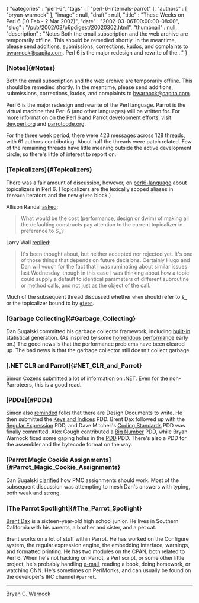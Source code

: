 {
   "categories" : "perl-6",
   "tags" : [
      "perl-6-internals-parrot"
   ],
   "authors" : [
      "bryan-warnock"
   ],
   "image" : null,
   "draft" : null,
   "title" : "These Weeks on Perl 6 (10 Feb - 2 Mar 2002)",
   "date" : "2002-03-06T00:00:00-08:00",
   "slug" : "/pub/2002/03/p6pdigest/20020302.html",
   "thumbnail" : null,
   "description" : "Notes Both the email subscription and the web archive are temporarily offline. This should be remedied shortly. In the meantime, please send additions, submissions, corrections, kudos, and complaints to bwarnock@capita.com. Perl 6 is the major redesign and rewrite of the..."
}





### [Notes]{#Notes}

Both the email subscription and the web archive are temporarily offline.
This should be remedied shortly. In the meantime, please send additions,
submissions, corrections, kudos, and complaints to
<bwarnock@capita.com>.

Perl 6 is the major redesign and rewrite of the Perl language. Parrot is
the virtual machine that Perl 6 (and other languages) will be written
for. For more information on the Perl 6 and Parrot development efforts,
visit [dev.perl.org](http://dev.perl.org/perl6/) and
[parrotcode.org](http://www.parrotcode.org/).

For the three week period, there were 423 messages across 128 threads,
with 61 authors contributing. About half the threads were patch related.
Few of the remaining threads have little meaning outside the active
development circle, so there's little of interest to report on.

### [Topicalizers]{#Topicalizers}

There was a fair amount of discussion, however, on
[perl6-language](http://archive.develooper.com/perl6-language@perl.org)
about topicalizers in Perl 6. (Topicalizers are the lexically scoped
aliases in `foreach` iterators and the new `given` block.)

Allison Randal
[asked](http://archive.develooper.com/perl6-language@perl.org/msg09165.html):

> What would be the cost (performance, design or dwim) of making all the
> defaulting constructs pay attention to the current topicalizer in
> preference to \$\_?

Larry Wall
[replied](http://archive.develooper.com/perl6-language@perl.org/msg09170.html):

> It's been thought about, but neither accepted nor rejected yet. It's
> one of those things that depends on future decisions. Certainly Hugo
> and Dan will vouch for the fact that I was ruminating about similar
> issues last Wednesday, though in this case I was thinking about how a
> topic could supply a default to identical parameters of different
> subroutine or method calls, and not just as the object of the call.

Much of the subsequent thread discussed whether `when` should refer to
[`$_`](http://archive.develooper.com/perl6-language@perl.org/msg09200.html)
or the topicalizer bound to by
[`given`](http://archive.develooper.com/perl6-language@perl.org/msg09202.html).

### [Garbage Collecting]{#Garbage_Collecting}

Dan Sugalski committed his garbage collector framework, including
[built-in](http://archive.develooper.com/perl6-internals@perl.org/msg08741.html)
statistical generation. (As inspired by some [horrendous
performance](http://archive.develooper.com/perl6-internals@perl.org/msg08723.html)
early on.) The good news is that the performance problems have been
cleared up. The bad news is that the garbage collector still doesn't
collect garbage.

### [.NET CLR and Parrot]{#NET_CLR_and_Parrot}

Simon Cozens
[submitted](http://archive.develooper.com/perl6-internals@perl.org/msg08641.html)
a lot of information on .NET. Even for the non-Parroteers, this is a
good read.

### [PDDs]{#PDDs}

Simon also
[reminded](http://archive.develooper.com/perl6-internals@perl.org/msg08519.html)
folks that there are Design Documents to write. He then submitted the
[Keys and
Indices](http://archive.develooper.com/perl6-internals@perl.org/msg08523.html)
PDD. Brent Dax followed up with the [Regular
Expression](http://archive.develooper.com/perl6-internals@perl.org/msg08528.html)
PDD, and Dave Mitchell's [Coding
Standards](http://archive.develooper.com/perl6-internals@perl.org/msg08555.html)
PDD was finally committed. Alex Gough contributed a [Big
Number](http://archive.develooper.com/perl6-internals@perl.org/msg08618.html)
PDD, while Bryan Warnock fixed some gaping holes in the
[PDD](http://archive.develooper.com/perl6-internals@perl.org/msg08677.html)
PDD. There's also a PDD for the assembler and the bytecode format on the
way.

### [Parrot Magic Cookie Assignments]{#Parrot_Magic_Cookie_Assignments}

Dan Sugalski
[clarified](http://archive.develooper.com/perl6-internals@perl.org/msg08446.html)
how PMC assignments should work. Most of the subsequent discussion was
attempting to mesh Dan's answers with typing, both weak and strong.

### [The Parrot Spotlight]{#The_Parrot_Spotlight}

[Brent Dax](http://brentdax.perlmonk.org) is a sixteen-year-old high
school junior. He lives in Southern California with his parents, a
brother and sister, and a pet cat.

Brent works on a lot of stuff within Parrot. He has worked on the
Configure system, the regular expression engine, the embedding
interface, warnings, and formatted printing. He has two modules on the
CPAN, both related to Perl 6. When he's not hacking on Parrot, a Perl
script, or some other little project, he's probably handling
[e-mail](mailto:brentdax@cpan.org), reading a book, doing homework, or
watching CNN. He's sometimes on PerlMonks, and can usually be found on
the developer's IRC channel `#parrot`.

------------------------------------------------------------------------

[Bryan C. Warnock](http://members.home.com/bcwarno/Perl6/)


